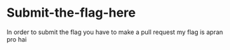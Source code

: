 # Submit-the-flag-here
In order to submit the flag you have to make a pull request
my flag is apran pro hai
